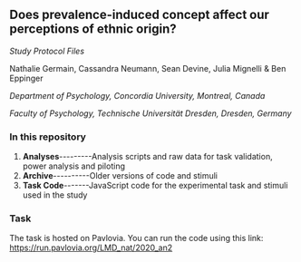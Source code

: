 ## Does prevalence-induced concept affect our perceptions of ethnic origin? ##

*Study Protocol Files* 

Nathalie Germain, Cassandra Neumann, Sean Devine, Julia Mignelli & Ben Eppinger


*Department of Psychology, Concordia University, Montreal, Canada*

*Faculty of Psychology, Technische Universität Dresden, Dresden, Germany*

### In this repository ###

1. **Analyses**---------Analysis scripts and raw data for task validation, power analysis and piloting
2. **Archive**----------Older versions of code and stimuli
3. **Task Code**-------JavaScript code for the experimental task and stimuli used in the study

### Task ###

The task is hosted on Pavlovia. You can run the code using this link: https://run.pavlovia.org/LMD_nat/2020_an2
